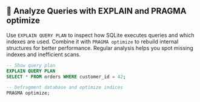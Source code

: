 ## 🚀 Analyze Queries with EXPLAIN and PRAGMA optimize
Use `EXPLAIN QUERY PLAN` to inspect how SQLite executes queries and which indexes are used. Combine it with `PRAGMA optimize` to rebuild internal structures for better performance. Regular analysis helps you spot missing indexes and inefficient scans.

```sql
-- Show query plan
EXPLAIN QUERY PLAN
SELECT * FROM orders WHERE customer_id = 42;

-- Defragment database and optimize indices
PRAGMA optimize;
```